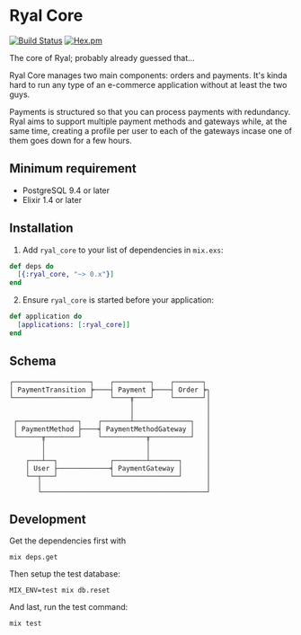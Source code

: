 # Ryal Core

[![Build Status](https://travis-ci.org/ryal/ryal_core.svg?branch=master)](https://travis-ci.org/ryal/ryal_core)
[![Hex.pm](https://img.shields.io/hexpm/v/ryal_core.svg)](https://hexdocs.pm/ryal_core/)

The core of Ryal; probably already guessed that...

Ryal Core manages two main components: orders and payments.
It's kinda hard to run any type of an e-commerce application without at least the two guys.

Payments is structured so that you can process payments with redundancy.
Ryal aims to support multiple payment methods and gateways while, at the same time, creating a profile per user to each of the gateways incase one of them goes down for a few hours.

## Minimum requirement

* PostgreSQL 9.4 or later
* Elixir 1.4 or later

## Installation

  1. Add `ryal_core` to your list of dependencies in `mix.exs`:

  ```elixir
  def deps do
    [{:ryal_core, "~> 0.x"}]
  end
  ```

  2. Ensure `ryal_core` is started before your application:

  ```elixir
  def application do
    [applications: [:ryal_core]]
  end
  ```

## Schema

```
┌───────────────────┐    ┌─────────┐    ┌───────┐
│ PaymentTransition ╞────┤ Payment ╞────┤ Order ╞┐
└───────────────────┘    └────╥────┘    └───────┘│
                              │                  │
                              │                  │
 ┌───────────────┐    ┌───────┴──────────────┐   │
 │ PaymentMethod ├────╡ PaymentMethodGateway │   │
 └──────╥────────┘    └───────────╥──────────┘   │
        │                         │              │
        │                         │              │
    ┌───┴──┐             ┌────────┴───────┐      │
    │ User ├─────────────╡ PaymentGateway │      │
    └──┬───┘             └────────────────┘      │
       │                                         │
       └─────────────────────────────────────────┘
```

## Development

Get the dependencies first with

```shell
mix deps.get
```

Then setup the test database:

```shell
MIX_ENV=test mix db.reset
```

And last, run the test command:

```shell
mix test
```
